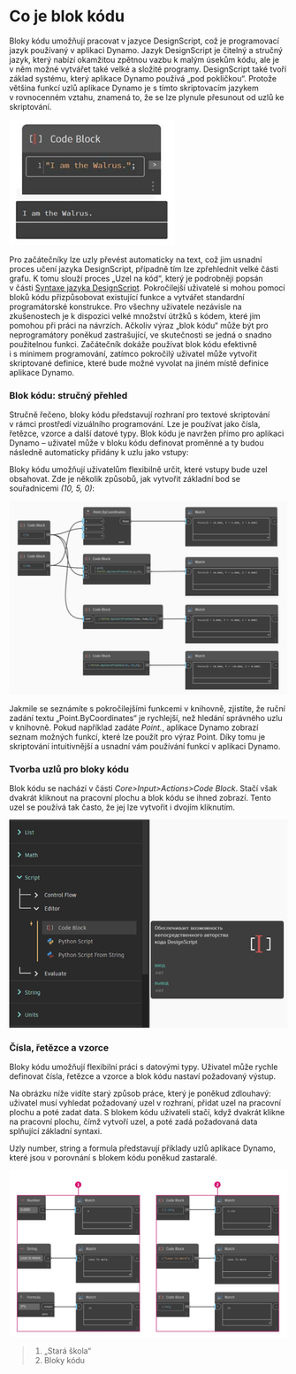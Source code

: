 # Co je blok kódu

Bloky kódu umožňují pracovat v jazyce DesignScript, což je programovací jazyk používaný v aplikaci Dynamo. Jazyk DesignScript je čitelný a stručný jazyk, který nabízí okamžitou zpětnou vazbu k malým úsekům kódu, ale je v něm možné vytvářet také velké a složité programy. DesignScript také tvoří základ systému, který aplikace Dynamo používá „pod pokličkou“. Protože většina funkcí uzlů aplikace Dynamo je s tímto skriptovacím jazykem v rovnocenném vztahu, znamená to, že se lze plynule přesunout od uzlů ke skriptování.

![](../images/8-1/1/codeblock.jpg)

Pro začátečníky lze uzly převést automaticky na text, což jim usnadní proces učení jazyka DesignScript, případně tím lze zpřehlednit velké části grafu. K tomu slouží proces „Uzel na kód“, který je podrobněji popsán v části [Syntaxe jazyka DesignScript](2-design-script-syntax.md). Pokročilejší uživatelé si mohou pomocí bloků kódu přizpůsobovat existující funkce a vytvářet standardní programátorské konstrukce. Pro všechny uživatele nezávisle na zkušenostech je k dispozici velké množství útržků s kódem, které jim pomohou při práci na návrzích. Ačkoliv výraz „blok kódu“ může být pro neprogramátory poněkud zastrašující, ve skutečnosti se jedná o snadno použitelnou funkci. Začátečník dokáže používat blok kódu efektivně i s minimem programování, zatímco pokročilý uživatel může vytvořit skriptované definice, které bude možné vyvolat na jiném místě definice aplikace Dynamo.

### Blok kódu: stručný přehled

Stručně řečeno, bloky kódu představují rozhraní pro textové skriptování v rámci prostředí vizuálního programování. Lze je používat jako čísla, řetězce, vzorce a další datové typy. Blok kódu je navržen přímo pro aplikaci Dynamo – uživatel může v bloku kódu definovat proměnné a ty budou následně automaticky přidány k uzlu jako vstupy:

Bloky kódu umožňují uživatelům flexibilně určit, které vstupy bude uzel obsahovat. Zde je několik způsobů, jak vytvořit základní bod se souřadnicemi _(10, 5, 0)_:

![](../images/8-1/1/codeblockbriefoverview.jpg)

Jakmile se seznámíte s pokročilejšími funkcemi v knihovně, zjistíte, že ruční zadání textu „Point.ByCoordinates“ je rychlejší, než hledání správného uzlu v knihovně. Pokud například zadáte _Point._, aplikace Dynamo zobrazí seznam možných funkcí, které lze použít pro výraz Point. Díky tomu je skriptování intuitivnější a usnadní vám používání funkcí v aplikaci Dynamo.

### Tvorba uzlů pro bloky kódu

Blok kódu se nachází v části _Core>Input>Actions>Code Block_. Stačí však dvakrát kliknout na pracovní plochu a blok kódu se ihned zobrazí. Tento uzel se používá tak často, že jej lze vytvořit i dvojím kliknutím.

![](../images/8-1/1/creatingcodeblocknodes.jpg)

### Čísla, řetězce a vzorce

Bloky kódu umožňují flexibilní práci s datovými typy. Uživatel může rychle definovat čísla, řetězce a vzorce a blok kódu nastaví požadovaný výstup.

Na obrázku níže vidíte starý způsob práce, který je poněkud zdlouhavý: uživatel musí vyhledat požadovaný uzel v rozhraní, přidat uzel na pracovní plochu a poté zadat data. S blokem kódu uživateli stačí, když dvakrát klikne na pracovní plochu, čímž vytvoří uzel, a poté zadá požadovaná data splňující základní syntaxi.

Uzly number, string a formula představují příklady uzlů aplikace Dynamo, které jsou v porovnání s blokem kódu poněkud zastaralé.

![](../images/8-1/1/oldschoolvscodeblocksnodes.jpg)

> 1. „Stará škola“
> 2. Bloky kódu
